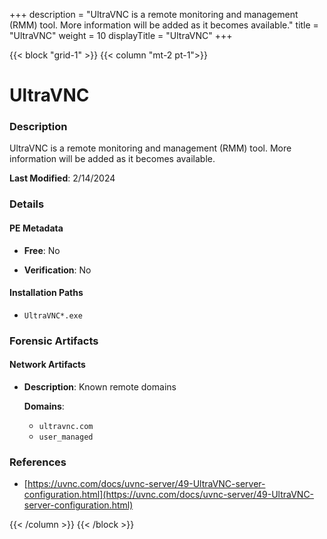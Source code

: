 +++
description = "UltraVNC is a remote monitoring and management (RMM) tool. More information will be added as it becomes available."
title = "UltraVNC"
weight = 10
displayTitle = "UltraVNC"
+++


{{< block "grid-1" >}}
{{< column "mt-2 pt-1">}}

# UltraVNC


### Description

UltraVNC is a remote monitoring and management (RMM) tool. More information will be added as it becomes available.



**Last Modified**: 2/14/2024

### Details


#### PE Metadata


- **Free**: No

- **Verification**: No




#### Installation Paths
- `UltraVNC*.exe`

### Forensic Artifacts




#### Network Artifacts

- **Description**: Known remote domains

  **Domains**:
    - `ultravnc.com`
    - `user_managed`





### References
- [https://uvnc.com/docs/uvnc-server/49-UltraVNC-server-configuration.html](https://uvnc.com/docs/uvnc-server/49-UltraVNC-server-configuration.html)



{{< /column >}}
{{< /block >}}
